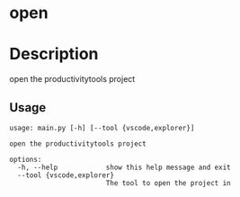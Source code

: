 # open

# Description

open the productivitytools project

## Usage
```
usage: main.py [-h] [--tool {vscode,explorer}]

open the productivitytools project

options:
  -h, --help            show this help message and exit
  --tool {vscode,explorer}
                        The tool to open the project in
```

